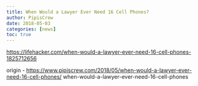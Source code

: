 ```yaml
---
title: When Would a Lawyer Ever Need 16 Cell Phones?
author: PipisCrew
date: 2018-05-03
categories: [news]
toc: true
---
```


https://lifehacker.com/when-would-a-lawyer-ever-need-16-cell-phones-1825712656

origin - https://www.pipiscrew.com/2018/05/when-would-a-lawyer-ever-need-16-cell-phones/ when-would-a-lawyer-ever-need-16-cell-phones